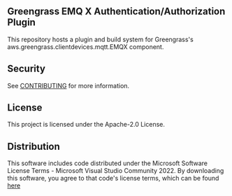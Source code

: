 ## Greengrass EMQ X Authentication/Authorization Plugin

This repository hosts a plugin and build system for Greengrass's aws.greengrass.clientdevices.mqtt.EMQX component.

## Security

See [CONTRIBUTING](CONTRIBUTING.md#security-issue-notifications) for more information.

## License

This project is licensed under the Apache-2.0 License.

## Distribution

This software includes code distributed under the Microsoft Software License Terms - Microsoft Visual Studio
Community 2022. By downloading this software, you agree to that code's license terms, which can be found
[here](https://visualstudio.microsoft.com/license-terms/vs2022-ga-community)
